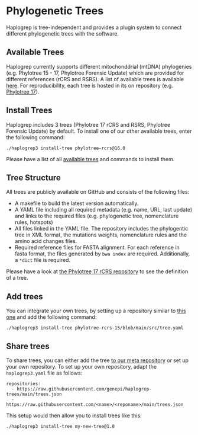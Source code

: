 # Phylogenetic Trees

Haplogrep is tree-independent and provides a plugin system to connect different phylogenetic trees with the software.

## Available Trees
Haplogrep currently supports different mitochonddrial (mtDNA) phylogenies (e.g. Phylotree 15 - 17, Phylotree Forensic Update) which are provided for different references (rCRS and RSRS). A list of available trees is available [here](https://genepi.github.io/haplogrep-trees). For reproducibility, each tree is hosted in its on repository (e.g. [Phylotree 17](https://github.com/genepi/phylotree-rcrs-17)).

## Install Trees
Haplogrep includes 3 trees (Phylotree 17 rCRS and RSRS, Phylotree Forensic Update) by default.
To install one of our other available trees, enter the following command:
```
./haplogrep3 install-tree phylotree-rcrs@16.0
```

Please have a list of all [available trees](https://genepi.github.io/haplogrep-trees) and commands to install them.

## Tree Structure
All trees are publicly available on GitHub and consists of the following files:

* A makefile to build the latest version automatically.
* A YAML file including all required metadata (e.g. name, URL, last update) and links to the required files (e.g. phylogenetic tree, nomenclature rules, hotspots)  
* All files linked in the YAML file. The repository includes the phylogentic tree in XML format, the mutations weights, nomenclature rules and the amino acid changes files.
* Required reference files for FASTA alignment. For each reference in fasta format, the files generated by `bwa index` are required. Additionally, a `*dict` file is required.

Please have a look at [the Phylotree 17 rCRS repository](https://github.com/genepi/phylotree-rcrs-17/) to see the definition of a tree.

## Add trees
You can integrate your own trees, by setting up a repository similar to [this one](https://github.com/genepi/phylotree-rcrs-17/) and add the following command:
```
./haplogrep3 install-tree phylotree-rcrs-15/blob/main/src/tree.yaml
```

## Share trees
To share trees, you can either add the tree [to our meta repository](https://github.com/genepi/haplogrep-trees) or set up your own repository. To set up your own repository, adapt the `haplogrep3.yaml` file as follows:

```
repositories:
  - https://raw.githubusercontent.com/genepi/haplogrep-trees/main/trees.json
  - https://raw.githubusercontent.com/<name>/<reponame>/main/trees.json

```

This setup would then allow you to install trees like this:
```
./haplogrep3 install-tree my-new-tree@1.0
```
